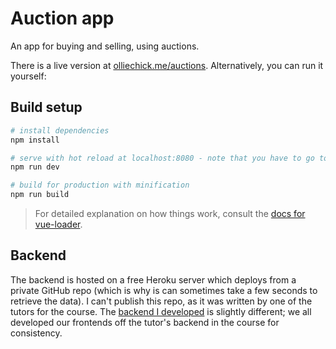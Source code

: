 # Auction app

An app for buying and selling, using auctions.

There is a live version at [olliechick.me/auctions](http://olliechick.me/auctions). Alternatively, you can run it yourself:

## Build setup

``` bash
# install dependencies
npm install

# serve with hot reload at localhost:8080 - note that you have to go to localhost:8080/auctions
npm run dev

# build for production with minification
npm run build
```

> For detailed explanation on how things work, consult the [docs for vue-loader](http://vuejs.github.io/vue-loader).

## Backend

The backend is hosted on a free Heroku server which deploys from a private GitHub repo (which is why is can sometimes take a few seconds to retrieve the data). I can't publish this repo, as it was written by one of the tutors for the course. The [backend I developed](https://github.com/olliechick/auctions-backend-deprecated) is slightly different; we all developed our frontends off the tutor's backend in the course for consistency.
